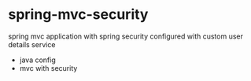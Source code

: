 # spring-mvc-security

spring mvc application with spring security configured with custom user details service
* java config
* mvc with security



